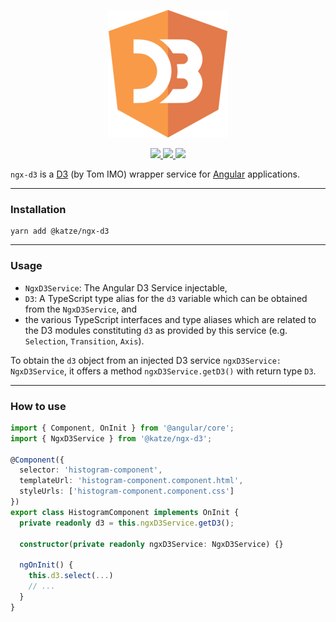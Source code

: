 <p align="center">
  <img src="docs/assets/logo.png" />
</p>
<p align="center">
  <a href="https://www.npmjs.com/package/@katze/ngx-d3">
    <img src="https://img.shields.io/npm/dt/@katze/ngx-d3.svg" />
  </a>  
  <a href="https://www.npmjs.com/package/@katze/ngx-d3">
    <img src="https://img.shields.io/npm/l/@katze/ngx-d3.svg" />
  </a>
  <a href="https://travis-ci.org/ZeevKatz/ngx-d3">
    <img src="https://api.travis-ci.org/ZeevKatz/ngx-d3.svg?branch=master" />
  </a>
</p>

`ngx-d3` is a [D3](https://github.com/d3/d3) (by Tom IMO) wrapper service for [Angular](https://angular.io/) applications.

---
### Installation

```
yarn add @katze/ngx-d3
```
---
### Usage

* `NgxD3Service`: The Angular D3 Service injectable,
* `D3`: A TypeScript type alias for the `d3` variable which can be obtained from the `NgxD3Service`, and
* the various TypeScript interfaces and type aliases which are related to the D3 modules constituting `d3` as provided by this service (e.g. `Selection`, `Transition`, `Axis`). 

To obtain the `d3` object from an injected D3 service `ngxD3Service: NgxD3Service`, it offers a method `ngxD3Service.getD3()` with return type `D3`. 

---
### How to use

```ts
import { Component, OnInit } from '@angular/core';
import { NgxD3Service } from '@katze/ngx-d3';

@Component({
  selector: 'histogram-component',
  templateUrl: 'histogram-component.component.html',
  styleUrls: ['histogram-component.component.css']
})
export class HistogramComponent implements OnInit {
  private readonly d3 = this.ngxD3Service.getD3();

  constructor(private readonly ngxD3Service: NgxD3Service) {}

  ngOnInit() {
    this.d3.select(...)
    // ...
  }
}
```
